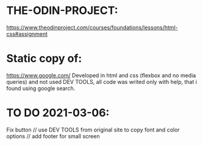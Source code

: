 # THE-ODIN-PROJECT:

https://www.theodinproject.com/courses/foundations/lessons/html-css#assignment

# Static copy of:

https://www.google.com/
Developed in html and css (flexbox and no media queries) and not used DEV TOOLS, all code was writed only with help, that i found using google search.

# TO DO 2021-03-06:

Fix button // use DEV TOOLS from original site to copy font and color options // add footer for small screen
